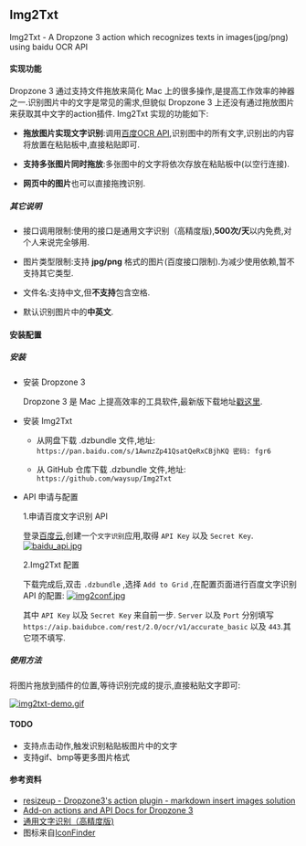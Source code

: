 Img2Txt
-----

Img2Txt - A Dropzone 3 action which recognizes texts in images(jpg/png) using baidu OCR API

#### 实现功能
Dropzone 3 通过支持文件拖放来简化 Mac 上的很多操作,是提高工作效率的神器之一.识别图片中的文字是常见的需求,但貌似 Dropzone 3 上还没有通过拖放图片来获取其中文字的action插件. Img2Txt 实现的功能如下:

- **拖放图片实现文字识别**:调用[百度OCR API](https://cloud.baidu.com/doc/OCR/OCR-API.html#.EC.DF.48.27.9B.69.A4.2C.54.1B.DC.95.67.DB.1D.3C),识别图中的所有文字,识别出的内容将放置在粘贴板中,直接粘贴即可.

- **支持多张图片同时拖放**:多张图中的文字将依次存放在粘贴板中(以空行连接).

- **网页中的图片**也可以直接拖拽识别.

##### 其它说明
- 接口调用限制:使用的接口是通用文字识别（高精度版),**500次/天**以内免费,对个人来说完全够用.

- 图片类型限制:支持 **jpg/png** 格式的图片(百度接口限制).为减少使用依赖,暂不支持其它类型.

- 文件名:支持中文,但**不支持**包含空格.

- 默认识别图片中的**中英文**.

#### 安装配置

##### 安装

- 安装 Dropzone 3

	Dropzone 3 是 Mac 上提高效率的工具软件,最新版下载地址[戳这里](https://aptonic.com/dropzone3/latest).
	
- 安装 Img2Txt
	- 从网盘下载 .dzbundle 文件,地址: `https://pan.baidu.com/s/1AwnzZp41QsatQeRxCBjhKQ 密码: fgr6`

	- 从 GitHub 仓库下载 .dzbundle 文件,地址: `https://github.com/waysup/Img2Txt`

- API 申请与配置

	1.申请百度文字识别 API

	登录[百度云](https://console.bce.baidu.com),创建一个`文字识别`应用,取得 `API Key` 以及 `Secret Key`.
	[![baidu_api.jpg](https://i.loli.net/2018/05/28/5b0bac3636027.jpg)](https://i.loli.net/2018/05/28/5b0bac3636027.jpg)

	2.Img2Txt 配置

	下载完成后,双击 `.dzbundle` ,选择 `Add to Grid` ,在配置页面进行百度文字识别 API 的配置:
	[![img2conf.jpg](https://i.loli.net/2018/05/28/5b0badb05bdd3.jpg)](https://i.loli.net/2018/05/28/5b0badb05bdd3.jpg)
	
	其中 `API Key` 以及 `Secret Key` 来自前一步. 
	`Server` 以及 `Port` 分别填写 `https://aip.baidubce.com/rest/2.0/ocr/v1/accurate_basic` 以及 `443`.其它项不填写.

##### 使用方法

将图片拖放到插件的位置,等待识别完成的提示,直接粘贴文字即可:
	
[![img2txt-demo.gif](https://i.loli.net/2018/05/30/5b0d84e1b1e9e.gif)](https://i.loli.net/2018/05/30/5b0d84e1b1e9e.gif)


#### TODO

- 支持点击动作,触发识别粘贴板图片中的文字
- 支持gif、bmp等更多图片格式

#### 参考资料

- [resizeup - Dropzone3's action plugin - markdown insert images solution](https://github.com/onvno/resizeup)
- [Add-on actions and API Docs for Dropzone 3](https://github.com/aptonic/dropzone3-actions)
- [通用文字识别（高精度版)](https://cloud.baidu.com/doc/OCR/OCR-API.html#.E8.AF.B7.E6.B1.82.E8.AF.B4.E6.98.8E)
- 图标来自[IconFinder](https://www.iconfinder.com/icons/2276086/document_extension_format_paper_txt_icon#size=512)